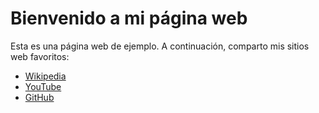 <!DOCTYPE html>
<html lang="es">
<head>
    <meta charset="UTF-8">
    <meta name="viewport" content="width=device-width, initial-scale=1.0">
    <title>Mi página web simple</title>
</head>
<body>
    <h1>Bienvenido a mi página web</h1>
    <p>Esta es una página web de ejemplo. A continuación, comparto mis sitios web favoritos:</p>
    <ul>
        <li><a href="https://www.wikipedia.org" target="_blank">Wikipedia</a></li>
        <li><a href="https://www.youtube.com" target="_blank">YouTube</a></li>
        <li><a href="https://www.github.com" target="_blank">GitHub</a></li>
    </ul>
</body>
</html>
